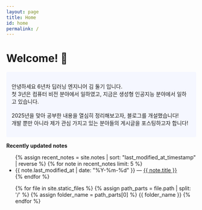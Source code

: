 ```yaml
---
layout: page
title: Home
id: home
permalink: /
---
```


# Welcome! 🌱

<p style="padding: 2em 1em; background: #f5f7ff; border-radius: 4px;">
  안녕하세요 6년차 딥러닝 엔지니어 김 둘기 입니다. <br>
첫 3년은 컴퓨터 비전 분야에서 일하였고, 지금은 생성형 인공지능 분야에서 일하고 있습니다.<br>
<br>
2025년을 맞아 공부한 내용을 열심히 정리해보고자, 블로그를 개설했습니다!<br>
개발 뿐만 아니라 제가 관심 가지고 있는 분야들의 게시글을 포스팅하고자 합니다!
</p>


<strong>Recently updated notes</strong>

<ul>
  {% assign recent_notes = site.notes | sort: "last_modified_at_timestamp" | reverse %}
  {% for note in recent_notes limit: 5 %}
    <li>
      {{ note.last_modified_at | date: "%Y-%m-%d" }} — <a class="internal-link" href="{{ site.baseurl }}{{ note.url }}">{{ note.title }}</a>
    </li>
  {% endfor %}
</ul>

<ul>
{% for file in site.static_files %}
	{% assign path_parts = file.path | split: '/' %}
	{% assign folder_name = path_parts[0] %}
	{{ folder_name }}
{% endfor %}
</ul>

<style>
  .wrapper {
    max-width: 46em;
  }
</style>